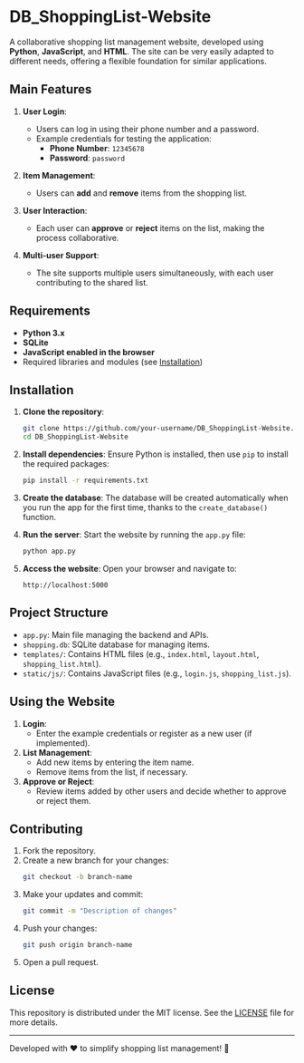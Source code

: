 # DB_ShoppingList-Website

A collaborative shopping list management website, developed using **Python**, **JavaScript**, and **HTML**. The site can be very easily adapted to different needs, offering a flexible foundation for similar applications.

## Main Features

1. **User Login**:
   - Users can log in using their phone number and a password.
   - Example credentials for testing the application:
     - **Phone Number**: `12345678`
     - **Password**: `password`

2. **Item Management**:
   - Users can **add** and **remove** items from the shopping list.

3. **User Interaction**:
   - Each user can **approve** or **reject** items on the list, making the process collaborative.

4. **Multi-user Support**:
   - The site supports multiple users simultaneously, with each user contributing to the shared list.

## Requirements

- **Python 3.x**
- **SQLite**
- **JavaScript enabled in the browser**
- Required libraries and modules (see [Installation](#installation))

## Installation

1. **Clone the repository**:
   ```bash
   git clone https://github.com/your-username/DB_ShoppingList-Website.git
   cd DB_ShoppingList-Website
   ```

2. **Install dependencies**:
   Ensure Python is installed, then use `pip` to install the required packages:
   ```bash
   pip install -r requirements.txt
   ```

3. **Create the database**:
   The database will be created automatically when you run the app for the first time, thanks to the `create_database()` function.

4. **Run the server**:
   Start the website by running the `app.py` file:
   ```bash
   python app.py
   ```

5. **Access the website**:
   Open your browser and navigate to:
   ```
   http://localhost:5000
   ```

## Project Structure

- `app.py`: Main file managing the backend and APIs.
- `shopping.db`: SQLite database for managing items.
- `templates/`: Contains HTML files (e.g., `index.html`, `layout.html`, `shopping_list.html`).
- `static/js/`: Contains JavaScript files (e.g., `login.js`, `shopping_list.js`).

## Using the Website

1. **Login**:
   - Enter the example credentials or register as a new user (if implemented).
2. **List Management**:
   - Add new items by entering the item name.
   - Remove items from the list, if necessary.
3. **Approve or Reject**:
   - Review items added by other users and decide whether to approve or reject them.

## Contributing

1. Fork the repository.
2. Create a new branch for your changes:
   ```bash
   git checkout -b branch-name
   ```
3. Make your updates and commit:
   ```bash
   git commit -m "Description of changes"
   ```
4. Push your changes:
   ```bash
   git push origin branch-name
   ```
5. Open a pull request.

## License

This repository is distributed under the MIT license. See the [LICENSE](LICENSE) file for more details.

---

Developed with ❤️ to simplify shopping list management! 🛒
